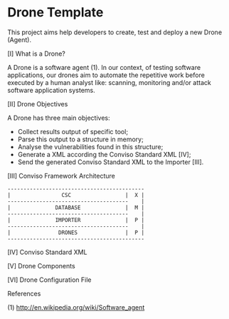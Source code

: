 Drone Template
=================================================

This project aims help developers to create, test and deploy a new Drone (Agent).


[I] What is a Drone?

A Drone is a software agent (1). In our context, of testing software applications, our drones aim to automate the repetitive work before executed by a human analyst like: scanning, monitoring and/or attack software application systems.

[II] Drone Objectives

A Drone has three main objectives:
  - Collect results output of specific tool;
  - Parse this output to a structure in memory;
  - Analyse the vulnerabilities found in this structure;
  - Generate a XML according the Conviso Standard XML [IV];
  - Send the generated Conviso Standard XML to the Importer [III].

[III] Conviso Framework Architecture

```
-------------------------------------------
|                CSC                 |  X |
--------------------------------------    |
|              DATABASE              |  M |
--------------------------------------    |
|              IMPORTER              |  P |
--------------------------------------    |
|               DRONES               |  P |
-------------------------------------------
```

[IV] Conviso Standard XML

[V] Drone Components

[VI] Drone Configuration File



References


(1) http://en.wikipedia.org/wiki/Software_agent

